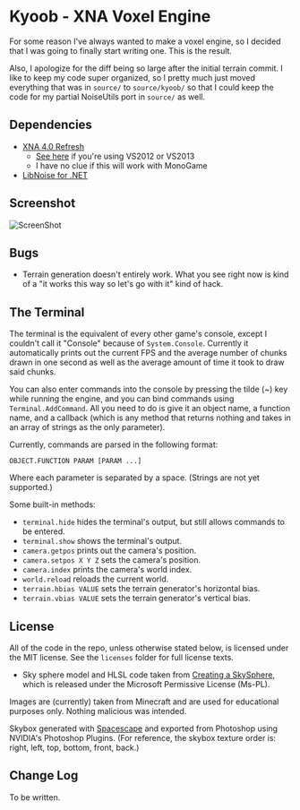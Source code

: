 Kyoob - XNA Voxel Engine
========================

For some reason I've always wanted to make a voxel engine, so I decided that
I was going to finally start writing one. This is the result.

Also, I apologize for the diff being so large after the initial terrain
commit. I like to keep my code super organized, so I pretty much just moved
everything that was in `source/` to `source/kyoob/` so that I could keep
the code for my partial NoiseUtils port in `source/` as well.

Dependencies
------------

* [XNA 4.0 Refresh](http://www.microsoft.com/en-us/download/details.aspx?id=27599)
  * [See here](http://what-ev.net/2014/02/19/the-xna-enabler-app-xna-in-visual-studio-2012-2013/)
    if you're using VS2012 or VS2013
  * I have no clue if this will work with MonoGame
* [LibNoise for .NET](https://libnoisedotnet.codeplex.com/)

Screenshot
----------

![ScreenShot](https://raw.githubusercontent.com/csdevrich/kyoob/master/screenshot.png)

Bugs
----

* Terrain generation doesn't entirely work. What you see right now is kind of
  a "it works this way so let's go with it" kind of hack.

The Terminal
------------

The terminal is the equivalent of every other game's console, except I couldn't
call it "Console" because of `System.Console`. Currently it automatically prints
out the current FPS and the average number of chunks drawn in one second as well
as the average amount of time it took to draw said chunks.

You can also enter commands into the console by pressing the tilde (~) key while
running the engine, and you can bind commands using `Terminal.AddCommand`. All
you need to do is give it an object name, a function name, and a callback (which
is any method that returns nothing and takes in an array of strings as the only
parameter).

Currently, commands are parsed in the following format:
```
OBJECT.FUNCTION PARAM [PARAM ...]
```
Where each parameter is separated by a space. (Strings are not yet supported.)

Some built-in methods:
* `terminal.hide` hides the terminal's output, but still allows commands to be
  entered.
* `terminal.show` shows the terminal's output.
* `camera.getpos` prints out the camera's position.
* `camera.setpos X Y Z` sets the camera's position.
* `camera.index` prints the camera's world index.
* `world.reload` reloads the current world.
* `terrain.hbias VALUE` sets the terrain generator's horizontal bias.
* `terrain.vbias VALUE` sets the terrain generator's vertical bias.

License
-------

All of the code in the repo, unless otherwise stated below, is licensed under the
MIT license. See the `licenses` folder for full license texts.

* Sky sphere model and HLSL code taken from [Creating a SkySphere](http://msdn.microsoft.com/en-us/library/bb464016.aspx),
  which is released under the Microsoft Permissive License (Ms-PL).

Images are (currently) taken from Minecraft and are used for educational purposes
only. Nothing malicious was intended.

Skybox generated with [Spacescape](http://alexcpeterson.com/spacescape) and exported
from Photoshop using NVIDIA's Photoshop Plugins. (For reference, the skybox texture
order is: right, left, top, bottom, front, back.)

Change Log
----------

To be written.